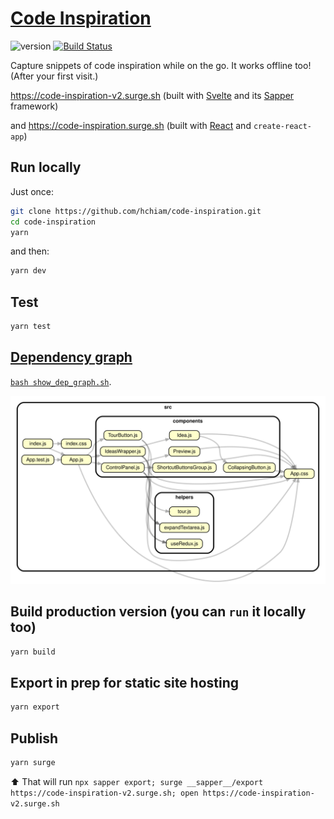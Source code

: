 # [Code Inspiration](https://code-inspiration.surge.sh)

![version](https://img.shields.io/github/release/hchiam/code-inspiration) [![Build Status](https://travis-ci.org/hchiam/code-inspiration.svg?branch=master)](https://travis-ci.org/hchiam/code-inspiration)

Capture snippets of code inspiration while on the go. It works offline too! (After your first visit.)

<https://code-inspiration-v2.surge.sh> (built with [Svelte](https://github.com/hchiam/learning-svelte) and its [Sapper](https://github.com/hchiam/learning-sapper) framework)

and <https://code-inspiration.surge.sh> (built with [React](https://github.com/hchiam/learning-reactjs) and `create-react-app`)

## Run locally

Just once:

```bash
git clone https://github.com/hchiam/code-inspiration.git
cd code-inspiration
yarn
```

and then:

```bash
yarn dev
```

## Test

```bash
yarn test
```

## [Dependency graph](https://github.com/hchiam/learning-dependency-cruiser)

[`bash show_dep_graph.sh`](https://github.com/hchiam/code-inspiration/blob/master/show_dep_graph.sh).

![(Dependency graph.)](https://github.com/hchiam/code-inspiration/blob/master/dependencygraph.svg)

## Build production version (you can `run` it locally too)

```bash
yarn build
```

## Export in prep for static site hosting

```bash
yarn export
```

## Publish

```bash
yarn surge
```

⬆️ That will run `npx sapper export; surge __sapper__/export https://code-inspiration-v2.surge.sh; open https://code-inspiration-v2.surge.sh`
